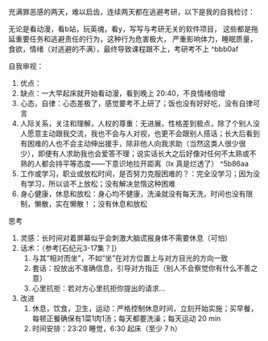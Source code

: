 充满罪恶感的两天，难以启齿，连续两天都在逃避考研，以下是我的自我检讨：

无论是看动漫，看b站，玩英魂，看y，写写与考研无关的软件项目，
这些都是拖延重要任务和逃避责任的行为，这种行为危害极大，
严重影响体力，睡眠质量，食欲，情绪（对逃避的不满），最终导致课程跟不上，考研考不上 ^bbb0af

           
自我审视：
1. 优点：
2. 缺点：一大早起床就开始看动漫，看到晚上 20:40，不良情绪倍增
3. 心态，自律：心态差极了，感觉要考不上研了；饭也没有好好吃，没有自律可言
4. 人际关系，关注和理解，人权的尊重：无进展，性格差到极点，除了个别人没人愿意主动跟我交流，我也不会与人对视，也更不会跟别人搭话；长大后看到有困难的人也不会主动伸出援手，除非他人向我求助（当然这类人很少很少），即便有人求助我也会爱答不理；说实话长大之后好像对任何不太熟或不熟的人都会持平等态度——下意识地拉开距离（lx 真是烂透了） ^5b86aa
5. 工作或学习，职业或放松时间，是否努力克服困难的？：完全没学习；因为没有学习，所以谈不上放松；没有解决怠惰这种困难
6. 身心健康，休息和放松：身心均不健康，洗澡就没有每天洗，时间也没有限制，懒散，实在懒散！；没有休息和放松

思考
1. 灵感：长时间对着屏幕似乎会刺激大脑谎报身体不需要休息（可怕）
2. 话术：（参考[石纪元3-17集？]）
	1. 与其“相对而坐”，不如“坐”在对方位置上与对方目光的方向一致
	2. 套话：投放出不准确信息，引导对方指正（别人不会察觉你有什么不善之意）
	3. 心里抗拒：若对方心里抗拒你提出的请求...
3. 改进
	1. 休息，饮食，卫生，运动：严格控制休息时间，立刻开始实施；买早餐，每顿正餐确保有1菜1肉1汤；每天都要洗澡；每天运动 20 min
	2. 时间安排：23:20 睡觉，6:30 起床（至少 7 h）



